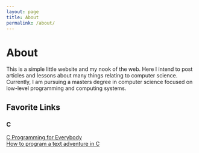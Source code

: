 ```yaml
---
layout: page
title: About
permalink: /about/
---
```


# About

This is a simple little website and my nook of the web. Here I intend to post articles and lessons about many things relating to computer science. Currently, I am pursuing a masters degree in computer science focused on low-level programming and computing systems.

## Favorite Links
### C
<a href="https://www.cc4e.com" target="_blank" rel="noopener noreferrer">C Programming for Everybody</a><br />
<a href="https://helderman.github.io/htpataic/htpataic01.html" target="_blank" rel="noopener noreferrer">How to program a text adventure in C</a>
